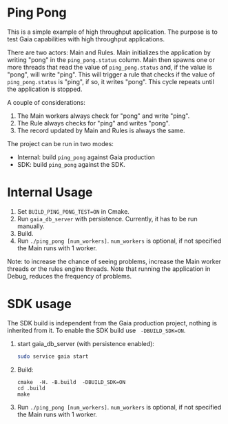 # Ping Pong

This is a simple example of high throughput application. The purpose is to test Gaia capabilities with high throughput applications.

There are two actors: Main and Rules. Main initializes the application by writing "pong" in the `ping_pong.status` column. Main then spawns one or more threads that read the value of `ping_pong.status` and, if the value is "pong", will write "ping". This will trigger a rule that checks if the value of `ping_pong.status` is "ping", if so, it writes "pong". This cycle repeats until the application is stopped.

A couple of considerations:
1. The Main workers always check for "pong" and write "ping".
1. The Rule always checks for "ping" and writes "pong".
1. The record updated by Main and Rules is always the same.

The project can be run in two modes:
* Internal: build `ping_pong` against Gaia production
* SDK: build `ping_pong` against the SDK.

# Internal Usage

1. Set `BUILD_PING_PONG_TEST=ON` in Cmake. 
1. Run `gaia_db_server` with persistence. Currently, it has to be run manually.
1. Build.   
1. Run `./ping_pong [num_workers]`. `num_workers` is optional, if not specified the Main runs with 1 worker.

Note: to increase the chance of seeing problems, increase the Main worker threads or the rules engine threads. Note that running the application in Debug, reduces the frequency of problems.

# SDK usage

The SDK build is independent from the Gaia production project, nothing is inherited from it. To enable the SDK build use ` -DBUILD_SDK=ON`.

1. start gaia_db_server (with persistence enabled):
    ```bash
    sudo service gaia start
    ```
2. Build:
    ```
    cmake  -H. -B.build  -DBUILD_SDK=ON
    cd .build
    make
    ```
1. Run `./ping_pong [num_workers]`. `num_workers` is optional, if not specified the Main runs with 1 worker.
